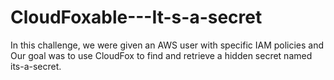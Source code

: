 # CloudFoxable---It-s-a-secret
In this challenge, we were given an AWS user with specific IAM policies and Our goal was to use CloudFox to find and retrieve a hidden secret named its-a-secret.
